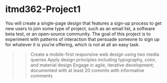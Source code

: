 # itmd362-Project1
You will create a single-page design that features a sign-up process to get new users to join some type of project, such as an email list, a software beta test, 
or an open-source community. The goal of this project is to experiment with patterns of interaction that persuade someone to sign up for whatever it is you’re 
offering, which is not at all an easy task.


>>Create a mobile-first responsive web design using two media queries
>>Apply design principles including typography, color, and material design
>>Engage in agile, iterative development; documented with at least 20 commits with informative comments
